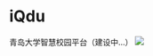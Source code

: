 # iQdu
青岛大学智慧校园平台（建设中...）
![](https://imgsa.baidu.com/forum/w%3D580/sign=6de379a5a5d3fd1f3609a232004f25ce/86ce5bdca3cc7cd96278de523401213fb90e9143.jpg)
